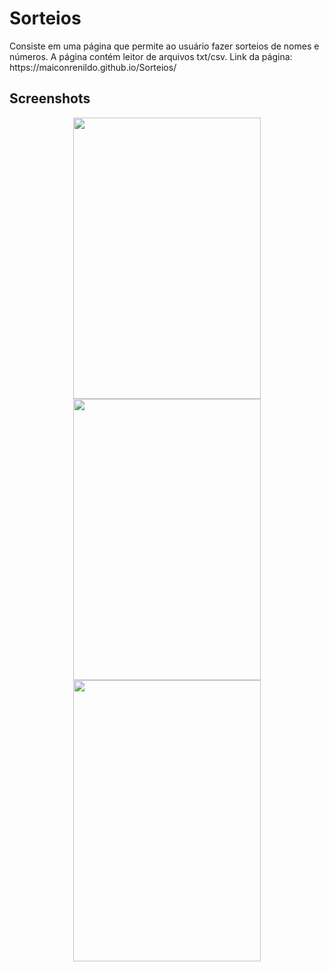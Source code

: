 # Sorteios

<p>Consiste em uma página que permite ao usuário fazer sorteios de nomes e números. A página contém leitor de arquivos txt/csv. Link da página: https://maiconrenildo.github.io/Sorteios/<p>


## Screenshots
<div align="center" >
<img width="300px" height="450px" src="https://user-images.githubusercontent.com/63758491/127524685-9e91f8ef-06c7-4fa7-9d7b-7d199b1ee60e.jpeg"/>
<img width="300px" height="450px" src="https://user-images.githubusercontent.com/63758491/127525510-b48f17db-2f38-4453-acb0-bcbe881fc5d6.jpeg"/>
<img width="300px" height="450px" src="https://user-images.githubusercontent.com/63758491/127525523-94ebbb16-4e79-428e-86ea-89e588b22af2.jpeg"/>
</div>
